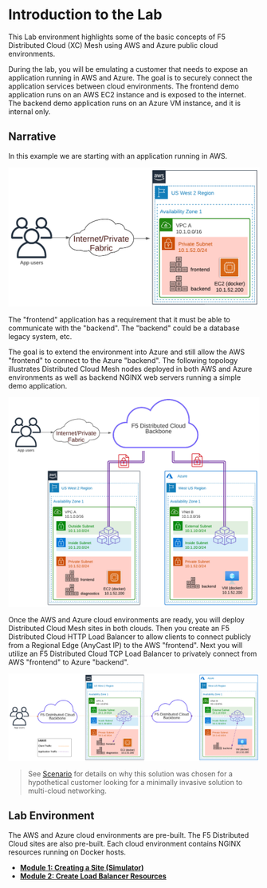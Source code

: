 Introduction to the Lab
=======================

This Lab environment highlights some of the basic concepts of F5 Distributed Cloud (XC) Mesh using AWS and Azure public cloud environments.

During the lab, you will be emulating a customer that needs to expose an application running in AWS and Azure. The goal is to securely connect the application services between cloud environments. The frontend demo application runs on an AWS EC2 instance and is exposed to the internet. The backend demo application runs on an Azure VM instance, and it is internal only.

Narrative
---------

In this example we are starting with an application running in AWS.

![intro1.png](./images/intro1.png)

The "frontend" application has a requirement that it must be able to communicate with the "backend". The "backend" could be a database legacy system, etc.

The goal is to extend the environment into Azure and still allow the AWS "frontend" to connect to the Azure "backend". The following topology illustrates Distributed Cloud Mesh nodes deployed in both AWS and Azure environments as well as backend NGINX web servers running a simple demo application.

![intro2.png](./images/intro2.png)

Once the AWS and Azure cloud environments are ready, you will deploy Distributed Cloud Mesh sites in both clouds. Then you create an F5 Distributed Cloud HTTP Load Balancer to allow clients to connect publicly from a Regional Edge (AnyCast IP) to the AWS "frontend". Next you will utilize an F5 Distributed Cloud TCP Load Balancer to privately connect from AWS "frontend" to Azure "backend".

![intro3.png](./images/intro3.png)

> See [Scenario](../../README.md#scenario) for details on why this solution was chosen for a hypothetical customer looking for a minimally invasive solution to multi-cloud networking.

Lab Environment
---------------

The AWS and Azure cloud environments are pre-built. The F5 Distributed Cloud sites are also pre-built. Each cloud environment contains NGINX resources running on Docker hosts.

  - **[Module 1: Creating a Site (Simulator)](module1)**
  - **[Module 2: Create Load Balancer Resources](module2)**
